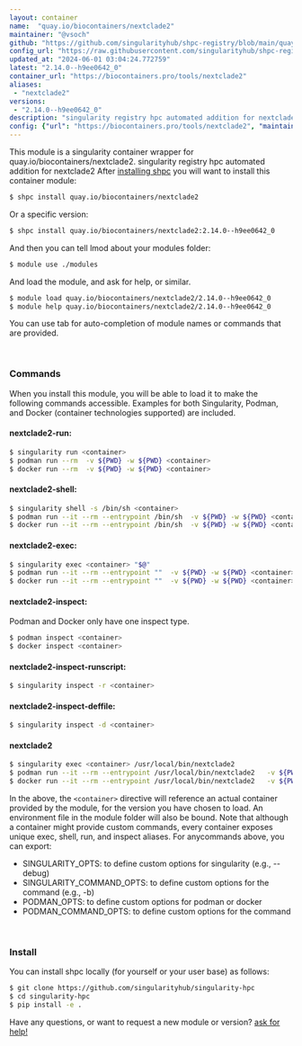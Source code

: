 ```yaml
---
layout: container
name:  "quay.io/biocontainers/nextclade2"
maintainer: "@vsoch"
github: "https://github.com/singularityhub/shpc-registry/blob/main/quay.io/biocontainers/nextclade2/container.yaml"
config_url: "https://raw.githubusercontent.com/singularityhub/shpc-registry/main/quay.io/biocontainers/nextclade2/container.yaml"
updated_at: "2024-06-01 03:04:24.772759"
latest: "2.14.0--h9ee0642_0"
container_url: "https://biocontainers.pro/tools/nextclade2"
aliases:
 - "nextclade2"
versions:
 - "2.14.0--h9ee0642_0"
description: "singularity registry hpc automated addition for nextclade2"
config: {"url": "https://biocontainers.pro/tools/nextclade2", "maintainer": "@vsoch", "description": "singularity registry hpc automated addition for nextclade2", "latest": {"2.14.0--h9ee0642_0": "sha256:b5d55973974b19bf991e450d49459538af8007a8051e1016b7f07c99731aff1c"}, "tags": {"2.14.0--h9ee0642_0": "sha256:b5d55973974b19bf991e450d49459538af8007a8051e1016b7f07c99731aff1c"}, "docker": "quay.io/biocontainers/nextclade2", "aliases": {"nextclade2": "/usr/local/bin/nextclade2"}}
---
```


This module is a singularity container wrapper for quay.io/biocontainers/nextclade2.
singularity registry hpc automated addition for nextclade2
After [installing shpc](#install) you will want to install this container module:


```bash
$ shpc install quay.io/biocontainers/nextclade2
```

Or a specific version:

```bash
$ shpc install quay.io/biocontainers/nextclade2:2.14.0--h9ee0642_0
```

And then you can tell lmod about your modules folder:

```bash
$ module use ./modules
```

And load the module, and ask for help, or similar.

```bash
$ module load quay.io/biocontainers/nextclade2/2.14.0--h9ee0642_0
$ module help quay.io/biocontainers/nextclade2/2.14.0--h9ee0642_0
```

You can use tab for auto-completion of module names or commands that are provided.

<br>

### Commands

When you install this module, you will be able to load it to make the following commands accessible.
Examples for both Singularity, Podman, and Docker (container technologies supported) are included.

#### nextclade2-run:

```bash
$ singularity run <container>
$ podman run --rm  -v ${PWD} -w ${PWD} <container>
$ docker run --rm  -v ${PWD} -w ${PWD} <container>
```

#### nextclade2-shell:

```bash
$ singularity shell -s /bin/sh <container>
$ podman run --it --rm --entrypoint /bin/sh  -v ${PWD} -w ${PWD} <container>
$ docker run --it --rm --entrypoint /bin/sh  -v ${PWD} -w ${PWD} <container>
```

#### nextclade2-exec:

```bash
$ singularity exec <container> "$@"
$ podman run --it --rm --entrypoint ""  -v ${PWD} -w ${PWD} <container> "$@"
$ docker run --it --rm --entrypoint ""  -v ${PWD} -w ${PWD} <container> "$@"
```

#### nextclade2-inspect:

Podman and Docker only have one inspect type.

```bash
$ podman inspect <container>
$ docker inspect <container>
```

#### nextclade2-inspect-runscript:

```bash
$ singularity inspect -r <container>
```

#### nextclade2-inspect-deffile:

```bash
$ singularity inspect -d <container>
```


#### nextclade2

```bash
$ singularity exec <container> /usr/local/bin/nextclade2
$ podman run --it --rm --entrypoint /usr/local/bin/nextclade2   -v ${PWD} -w ${PWD} <container> -c " $@"
$ docker run --it --rm --entrypoint /usr/local/bin/nextclade2   -v ${PWD} -w ${PWD} <container> -c " $@"
```



In the above, the `<container>` directive will reference an actual container provided
by the module, for the version you have chosen to load. An environment file in the
module folder will also be bound. Note that although a container
might provide custom commands, every container exposes unique exec, shell, run, and
inspect aliases. For anycommands above, you can export:

 - SINGULARITY_OPTS: to define custom options for singularity (e.g., --debug)
 - SINGULARITY_COMMAND_OPTS: to define custom options for the command (e.g., -b)
 - PODMAN_OPTS: to define custom options for podman or docker
 - PODMAN_COMMAND_OPTS: to define custom options for the command

<br>

### Install

You can install shpc locally (for yourself or your user base) as follows:

```bash
$ git clone https://github.com/singularityhub/singularity-hpc
$ cd singularity-hpc
$ pip install -e .
```

Have any questions, or want to request a new module or version? [ask for help!](https://github.com/singularityhub/singularity-hpc/issues)